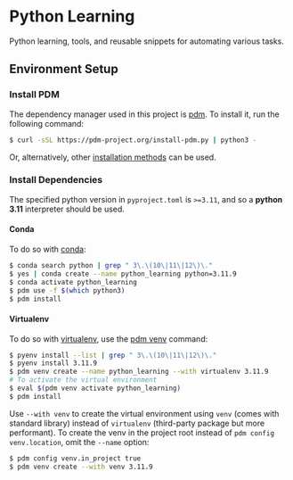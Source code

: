 # Python Learning

Python learning, tools, and reusable snippets for automating various tasks.

## Environment Setup

### Install PDM

The dependency manager used in this project is [pdm](https://github.com/pdm-project/pdm). To install it, run the following command:

```bash
$ curl -sSL https://pdm-project.org/install-pdm.py | python3 -
```

Or, alternatively, other [installation methods](https://pdm-project.org/en/latest/#installation) can be used.

### Install Dependencies

The specified python version in `pyproject.toml` is `>=3.11`, and so a **python 3.11** interpreter should be used. 

#### Conda

To do so with [conda](https://conda.io/projects/conda/en/latest/user-guide/install/index.html):

```bash
$ conda search python | grep " 3\.\(10\|11\|12\)\."
$ yes | conda create --name python_learning python=3.11.9
$ conda activate python_learning
$ pdm use -f $(which python3)
$ pdm install
```

#### Virtualenv

To do so with [virtualenv](https://github.com/pypa/virtualenv), use the [pdm venv](https://pdm-project.org/en/latest/reference/cli/#venv) command:

```bash 
$ pyenv install --list | grep " 3\.\(10\|11\|12\)\."
$ pyenv install 3.11.9
$ pdm venv create --name python_learning --with virtualenv 3.11.9 
# To activate the virtual environment
$ eval $(pdm venv activate python_learning) 
$ pdm install
```

Use `--with venv` to create the virtual environment using `venv` (comes with standard library) instead of `virtualenv` (third-party package but more performant). To create the venv in the project root instead of `pdm config venv.location`, omit the `--name` option:

```bash
$ pdm config venv.in_project true
$ pdm venv create --with venv 3.11.9
```
